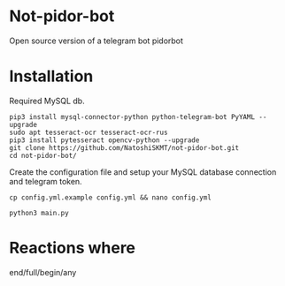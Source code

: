 # Not-pidor-bot
Open source version of a telegram bot pidorbot

# Installation
Required MySQL db.

```
pip3 install mysql-connector-python python-telegram-bot PyYAML --upgrade
sudo apt tesseract-ocr tesseract-ocr-rus 
pip3 install pytesseract opencv-python --upgrade
git clone https://github.com/NatoshiSKMT/not-pidor-bot.git
cd not-pidor-bot/
```

Create the configuration file and setup your MySQL database connection and telegram token.
```
cp config.yml.example config.yml && nano config.yml
```

```
python3 main.py
```

# Reactions where
end/full/begin/any
